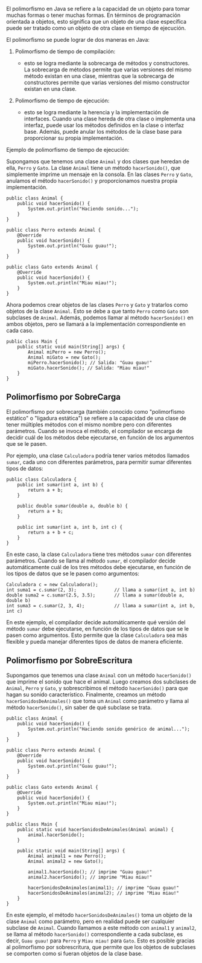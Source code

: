 El polimorfismo en Java se refiere a la capacidad de un objeto para tomar muchas formas o tener muchas formas. En términos de programación orientada a objetos, esto significa que un objeto de una clase específica puede ser tratado como un objeto de otra clase en tiempo de ejecución.

El polimorfismo se puede lograr de dos maneras en Java:

1.  Polimorfismo de tiempo de compilación:
	- esto se logra mediante la sobrecarga de métodos y constructores. La sobrecarga de métodos permite que varias versiones del mismo método existan en una clase, mientras que la sobrecarga de constructores permite que varias versiones del mismo constructor existan en una clase.
    
2.  Polimorfismo de tiempo de ejecución:
	- esto se logra mediante la herencia y la implementación de interfaces. Cuando una clase hereda de otra clase o implementa una interfaz, puede usar los métodos definidos en la clase o interfaz base. Además, puede anular los métodos de la clase base para proporcionar su propia implementación.
    

Ejemplo de polimorfismo de tiempo de ejecución:

Supongamos que tenemos una clase `Animal` y dos clases que heredan de ella, `Perro` y `Gato`. La clase `Animal` tiene un método `hacerSonido()`, que simplemente imprime un mensaje en la consola. En las clases `Perro` y `Gato`, anulamos el método `hacerSonido()` y proporcionamos nuestra propia implementación.

```
public class Animal {
    public void hacerSonido() {
        System.out.println("Haciendo sonido...");
    }
}

public class Perro extends Animal {
    @Override
    public void hacerSonido() {
        System.out.println("Guau guau!");
    }
}

public class Gato extends Animal {
    @Override
    public void hacerSonido() {
        System.out.println("Miau miau!");
    }
}
```

Ahora podemos crear objetos de las clases `Perro` y `Gato` y tratarlos como objetos de la clase `Animal`. Esto se debe a que tanto `Perro` como `Gato` son subclases de `Animal`. Además, podemos llamar al método `hacerSonido()` en ambos objetos, pero se llamará a la implementación correspondiente en cada caso.

```
public class Main {
    public static void main(String[] args) {
        Animal miPerro = new Perro();
        Animal miGato = new Gato();
        miPerro.hacerSonido(); // Salida: "Guau guau!"
        miGato.hacerSonido(); // Salida: "Miau miau!"
    }
}
```

## Polimorfismo por SobreCarga

El polimorfismo por sobrecarga (también conocido como "polimorfismo estático" o "ligadura estática") se refiere a la capacidad de una clase de tener múltiples métodos con el mismo nombre pero con diferentes parámetros. Cuando se invoca el método, el compilador se encarga de decidir cuál de los métodos debe ejecutarse, en función de los argumentos que se le pasen.

Por ejemplo, una clase `Calculadora` podría tener varios métodos llamados `sumar`, cada uno con diferentes parámetros, para permitir sumar diferentes tipos de datos:

```
public class Calculadora {
    public int sumar(int a, int b) {
        return a + b;
    }
    
    public double sumar(double a, double b) {
        return a + b;
    }
    
    public int sumar(int a, int b, int c) {
        return a + b + c;
    }
}
```

En este caso, la clase `Calculadora` tiene tres métodos `sumar` con diferentes parámetros. Cuando se llama al método `sumar`, el compilador decide automáticamente cuál de los tres métodos debe ejecutarse, en función de los tipos de datos que se le pasen como argumentos:

```
Calculadora c = new Calculadora();
int suma1 = c.sumar(2, 3);              // llama a sumar(int a, int b)
double suma2 = c.sumar(2.5, 3.5);       // llama a sumar(double a, double b)
int suma3 = c.sumar(2, 3, 4);           // llama a sumar(int a, int b, int c)
```

En este ejemplo, el compilador decide automáticamente qué versión del método `sumar` debe ejecutarse, en función de los tipos de datos que se le pasen como argumentos. Esto permite que la clase `Calculadora` sea más flexible y pueda manejar diferentes tipos de datos de manera eficiente.

## Polimorfismo por SobreEscritura

Supongamos que tenemos una clase `Animal` con un método `hacerSonido()` que imprime el sonido que hace el animal. Luego creamos dos subclases de `Animal`, `Perro` y `Gato`, y sobrescribimos el método `hacerSonido()` para que hagan su sonido característico. Finalmente, creamos un método `hacerSonidosDeAnimales()` que toma un `Animal` como parámetro y llama al método `hacerSonido()`, sin saber de qué subclase se trata.

```
public class Animal {
    public void hacerSonido() {
        System.out.println("Haciendo sonido genérico de animal...");
    }
}

public class Perro extends Animal {
    @Override
    public void hacerSonido() {
        System.out.println("Guau guau!");
    }
}

public class Gato extends Animal {
    @Override
    public void hacerSonido() {
        System.out.println("Miau miau!");
    }
}

public class Main {
    public static void hacerSonidosDeAnimales(Animal animal) {
        animal.hacerSonido();
    }
    
    public static void main(String[] args) {
        Animal animal1 = new Perro();
        Animal animal2 = new Gato();
        
        animal1.hacerSonido(); // imprime "Guau guau!"
        animal2.hacerSonido(); // imprime "Miau miau!"
        
        hacerSonidosDeAnimales(animal1); // imprime "Guau guau!"
        hacerSonidosDeAnimales(animal2); // imprime "Miau miau!"
    }
}
```

En este ejemplo, el método `hacerSonidosDeAnimales()` toma un objeto de la clase `Animal` como parámetro, pero en realidad puede ser cualquier subclase de `Animal`. Cuando llamamos a este método con `animal1` y `animal2`, se llama al método `hacerSonido()` correspondiente a cada subclase, es decir, `Guau guau!` para `Perro` y `Miau miau!` para `Gato`. Esto es posible gracias al polimorfismo por sobrescritura, que permite que los objetos de subclases se comporten como si fueran objetos de la clase base.